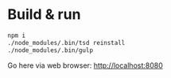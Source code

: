 # Build & run

```bash
npm i
./node_modules/.bin/tsd reinstall
./node_modules/.bin/gulp
```

Go here via web browser: [http://localhost:8080](http://localhost:8080)
